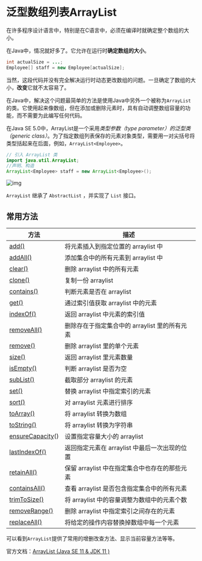 
# 泛型数组列表ArrayList

在许多程序设计语言中，特别是在C语言中，必须在编译时就确定整个数组的大小。

在Java中，情况就好多了。它允许在运行时**确定数组的大小**。

```java
int actualSize = ...;
Employee[] staff = new Employee[actualSize];
```

当然，这段代码并没有完全解决运行时动态更改数组的问题。一旦确定了数组的大小，**改变**它就不太容易了。

在Java中，解决这个问题最简单的方法是使用Java中另外一个被称为`ArrayList`的类。它使用起来像数组，但在添加或删除元素时，具有自动调整数组容量的功能，而不需要为此编写任何代码。

在Java SE 5.0中，ArrayList是一个采用*类型参数（type parameter）*的*泛型类（generic class）*。为了指定数组列表保存的元素对象类型，需要用一对尖括号将类型括起来在后面，例如，`ArrayList<Employee>`。

```java
// 引入 ArrayList 类
import java.util.ArrayList; 
//声明、构造
ArrayList<Employee> staff = new ArrayList<Employee>();
```

![img](https://gitee.com/De1ores/csdn-picture-bed/raw/master/202410311352928.png)

`ArrayList` 继承了 `AbstractList` ，并实现了 `List` 接口。

## 常用方法

| 方法                                                         | 描述                                          |
| ------------------------------------------------------------ | --------------------------------------------- |
| [add()](https://www.runoob.com/java/java-arraylist-add.html) | 将元素插入到指定位置的 arraylist 中           |
| [addAll()](https://www.runoob.com/java/java-arraylist-addall.html) | 添加集合中的所有元素到 arraylist 中           |
| [clear()](https://www.runoob.com/java/java-arraylist-clear.html) | 删除 arraylist 中的所有元素                   |
| [clone()](https://www.runoob.com/java/java-arraylist-clone.html) | 复制一份 arraylist                            |
| [contains()](https://www.runoob.com/java/java-arraylist-contains.html) | 判断元素是否在 arraylist                      |
| [get()](https://www.runoob.com/java/java-arraylist-get.html) | 通过索引值获取 arraylist 中的元素             |
| [indexOf()](https://www.runoob.com/java/java-arraylist-indexof.html) | 返回 arraylist 中元素的索引值                 |
| [removeAll()](https://www.runoob.com/java/java-arraylist-removeall.html) | 删除存在于指定集合中的 arraylist 里的所有元素 |
| [remove()](https://www.runoob.com/java/java-arraylist-remove.html) | 删除 arraylist 里的单个元素                   |
| [size()](https://www.runoob.com/java/java-arraylist-size.html) | 返回 arraylist 里元素数量                     |
| [isEmpty()](https://www.runoob.com/java/java-arraylist-isempty.html) | 判断 arraylist 是否为空                       |
| [subList()](https://www.runoob.com/java/java-arraylist-sublist.html) | 截取部分 arraylist 的元素                     |
| [set()](https://www.runoob.com/java/java-arraylist-set.html) | 替换 arraylist 中指定索引的元素               |
| [sort()](https://www.runoob.com/java/java-arraylist-sort.html) | 对 arraylist 元素进行排序                     |
| [toArray()](https://www.runoob.com/java/java-arraylist-toarray.html) | 将 arraylist 转换为数组                       |
| [toString()](https://www.runoob.com/java/java-arraylist-tostring.html) | 将 arraylist 转换为字符串                     |
| [ensureCapacity](https://www.runoob.com/java/java-arraylist-surecapacity.html)() | 设置指定容量大小的 arraylist                  |
| [lastIndexOf()](https://www.runoob.com/java/java-arraylist-lastindexof.html) | 返回指定元素在 arraylist 中最后一次出现的位置 |
| [retainAll()](https://www.runoob.com/java/java-arraylist-retainall.html) | 保留 arraylist 中在指定集合中也存在的那些元素 |
| [containsAll()](https://www.runoob.com/java/java-arraylist-containsall.html) | 查看 arraylist 是否包含指定集合中的所有元素   |
| [trimToSize()](https://www.runoob.com/java/java-arraylist-trimtosize.html) | 将 arraylist 中的容量调整为数组中的元素个数   |
| [removeRange()](https://www.runoob.com/java/java-arraylist-removerange.html) | 删除 arraylist 中指定索引之间存在的元素       |
| [replaceAll()](https://www.runoob.com/java/java-arraylist-replaceall.html) | 将给定的操作内容替换掉数组中每一个元素        |

可以看到`ArrayList`提供了常用的增删改查方法、显示当前容量方法等等。

官方文档：[ArrayList (Java SE 11 & JDK 11 )](https://www.runoob.com/manual/jdk11api/java.base/java/util/ArrayList.html)
